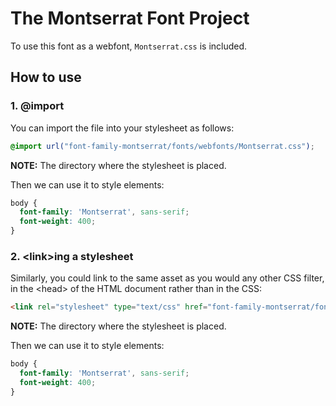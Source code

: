 # The Montserrat Font Project
To use this font as a webfont, ```Montserrat.css``` is included.

## How to use
### 1. @import
You can import the file into your stylesheet as follows:
```css
@import url("font-family-montserrat/fonts/webfonts/Montserrat.css");
```

**NOTE:** The directory where the stylesheet is placed.

Then we can use it to style elements:
```css
body {
  font-family: 'Montserrat', sans-serif;
  font-weight: 400;
}
```

### 2. \<link>ing a stylesheet
Similarly, you could link to the same asset as you would any other CSS filter, in the \<head> of the HTML document rather than in the CSS:
```html
<link rel="stylesheet" type="text/css" href="font-family-montserrat/fonts/webfonts/Montserrat.css">
```

**NOTE:** The directory where the stylesheet is placed.

Then we can use it to style elements:
```css
body {
  font-family: 'Montserrat', sans-serif;
  font-weight: 400;
}
```
